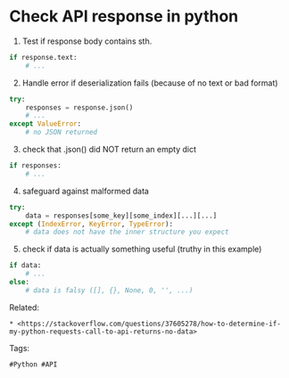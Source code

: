 # Check API response in python

1. Test if response body contains sth.
```python
if response.text:
    # ...
```

2. Handle error if deserialization fails (because of no text or bad format)
```python
try:
    responses = response.json()
    # ...
except ValueError:
    # no JSON returned
```

3. check that .json() did NOT return an empty dict
```python
if responses:
    # ...
```

4. safeguard against malformed data
```python
try:
    data = responses[some_key][some_index][...][...]
except (IndexError, KeyError, TypeError):
    # data does not have the inner structure you expect
```

5. check if data is actually something useful (truthy in this example)
```python
if data:
    # ...
else:
    # data is falsy ([], {}, None, 0, '', ...)
```

Related:
```
* <https://stackoverflow.com/questions/37605278/how-to-determine-if-my-python-requests-call-to-api-returns-no-data>
```

Tags:
```
#Python #API
```
